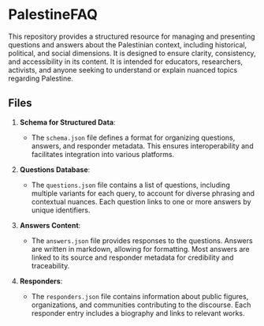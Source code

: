 # PalestineFAQ

This repository provides a structured resource for managing and presenting questions and answers about the Palestinian context, including historical, political, and social dimensions. It is designed to ensure clarity, consistency, and accessibility in its content. It is intended for educators, researchers, activists, and anyone seeking to understand or explain nuanced topics regarding Palestine.

## Files

1. **Schema for Structured Data**:
   - The `schema.json` file defines a format for organizing questions, answers, and responder metadata. This ensures interoperability and facilitates integration into various platforms.

2. **Questions Database**:
   - The `questions.json` file contains a list of questions, including multiple variants for each query, to account for diverse phrasing and contextual nuances. Each question links to one or more answers by unique identifiers.

3. **Answers Content**:
   - The `answers.json` file provides responses to the questions. Answers are written in markdown, allowing for formatting. Most answers are linked to its source and responder metadata for credibility and traceability.

4. **Responders**:
   - The `responders.json` file contains information about public figures, organizations, and communities contributing to the discourse. Each responder entry includes a biography and links to relevant works.
